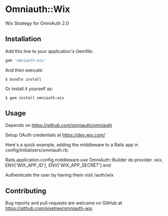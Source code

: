 # Omniauth::Wix

Wix Strategy for OmniAuth 2.0

## Installation

Add this line to your application's Gemfile:

```ruby
gem 'omniauth-wix'
```

And then execute:

    $ bundle install

Or install it yourself as:

    $ gem install omniauth-wix

## Usage

Depends on https://github.com/omniauth/omniauth

Setup OAuth credentials at https://dev.wix.com/

Here's a quick example, adding the middleware to a Rails app in config/initializers/omniauth.rb:

Rails.application.config.middleware.use OmniAuth::Builder do
  provider :wix, ENV['WIX_APP_ID'], ENV['WIX_APP_SECRET']
end

Authenticate the user by having them visit /auth/wix

## Contributing

Bug reports and pull requests are welcome on GitHub at https://github.com/pixetree/omniauth-wix.

